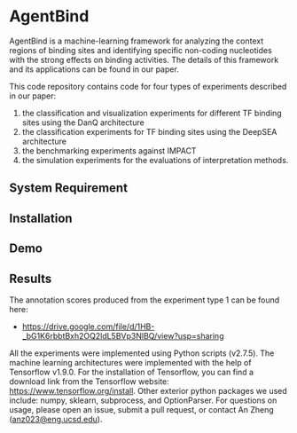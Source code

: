 # AgentBind #

AgentBind is a machine-learning framework for analyzing the context regions of binding sites and identifying specific non-coding nucleotides with the strong effects on binding activities. The details of this framework and its applications can be found in our paper.

This code repository contains code for four types of experiments described in our paper:

1. the classification and visualization experiments for different TF binding sites using the DanQ architecture
2. the classification experiments for TF binding sites using the DeepSEA architecture
3. the benchmarking experiments against IMPACT
4. the simulation experiments for the evaluations of interpretation methods.

## System Requirement ##

## Installation ##

## Demo ##

## Results ##
The annotation scores produced from the experiment type 1 can be found here:
* https://drive.google.com/file/d/1HB-_bG1K6rbbtBxh2OQ2ldL5BVp3NlBQ/view?usp=sharing

All the experiments were implemented using Python scripts (v2.7.5). The machine learning architectures were implemented with the help of Tensorflow v1.9.0. For the installation of Tensorflow, you can find a download link from the Tensorflow website: https://www.tensorflow.org/install. Other exterior python packages we used include: numpy, sklearn, subprocess, and OptionParser. For questions on usage, please open an issue, submit a pull request, or contact An Zheng (anz023@eng.ucsd.edu).
